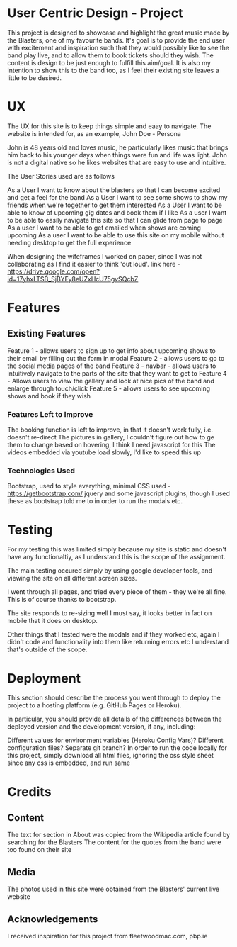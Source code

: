 # User Centric Design - Project

This project is designed to showcase and highlight the great music made by the Blasters, one of my favourite bands. 
It's goal is to provide the end user with excitement and inspiration such that they would possibly like to see the band play live, and to allow them to book tickets should they wish. 
The content is design to be just enough to fulfill this aim/goal. It is also my intention to show this to the band too, as I feel their existing site leaves a little to be desired. 

# UX

The UX for this site is to keep things simple and eaay to navigate. The website is intended for, as an example, John Doe - Persona

John is 48 years old and loves music, he particularly likes music that brings him back to his younger days when things were fun and life was light. 
John is not a digital native so he likes websites that are easy to use and intuitive. 

The User Stories used are as follows 

 As a User I want to know about the blasters so that I can become excited and get a feel for the band
 As a User I want to see some shows to show my friends when we're together to get them interested
 As a User I want to be able to know of upcoming gig dates and book them if I like 
 As a user I want to be able to easily navigate this site so that I can glide from page to page
 As a user I want to be able to get emailed when shows are coming upcoming
 As a user I want to be able to use this site on my mobile without needing desktop to get the full experience
 
When designing the wifeframes I worked on paper, since I was not collaborating as I find it easier to think 'out loud'. link here - https://drive.google.com/open?id=17yhxLTSB_SjBYFy8eUZxHcU75gvSQcbZ


# Features


## Existing Features
Feature 1 - allows users to sign up to get info about upcoming shows to their email by filling out the form in modal 
Feature 2 - allows users to go to the social media pages of the band
Feature 3 - navbar - allows users to intuitively navigate to the parts of the site that they want to get to
Feature 4 - Allows users to view the gallery and look at nice pics of the band and enlarge through touch/click
Feature 5 - allows users to see upcoming shows and book if they wish


### Features Left to Improve
The booking function is left to improve, in that it doesn't work fully, i.e. doesn't re-direct
The pictures in gallery, I couldn't figure out how to ge them to change based on hovering, I think I need javascript for this 
The videos embedded via youtube load slowly, I'd like to speed this up

### Technologies Used

Bootstrap, used to style everything, minimal CSS used - https://getbootstrap.com/
jquery and some javascript plugins, though I used these as bootstrap told me to in order to run the modals etc. 


# Testing

For my testing this was limited simply because my site is static and doesn't have any functionaltiy, as I understand this is the scope of the assignment. 

The main testing occured simply by using google developer tools, and viewing the site on all different screen sizes. 

I went through all pages, and tried every piece of them - they we're all fine. This is of course thanks to bootstrap. 

The site responds to re-sizing well I must say, it looks better in fact on mobile that it does on desktop. 

Other things that I tested were the modals and if they worked etc, again I didn't code and functionality into them like returning errors etc I understand that's outside of the scope. 

# Deployment

This section should describe the process you went through to deploy the project to a hosting platform (e.g. GitHub Pages or Heroku).

In particular, you should provide all details of the differences between the deployed version and the development version, if any, including:

Different values for environment variables (Heroku Config Vars)?
Different configuration files?
Separate git branch?
In order to run the code locally for this project, simply download all html files, ignoring the css style sheet since any css is embedded, and run same


# Credits
## Content
The text for section in About was copied from the Wikipedia article found by searching for the Blasters
The content for the quotes from the band were too found on their site
## Media
The photos used in this site were obtained from the Blasters' current live website
## Acknowledgements
I received inspiration for this project from fleetwoodmac.com, pbp.ie
